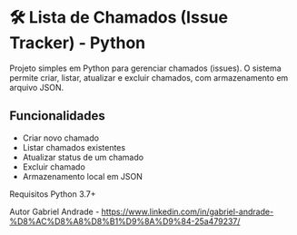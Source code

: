 # 🛠️ Lista de Chamados (Issue Tracker) - Python

Projeto simples em Python para gerenciar chamados (issues). O sistema permite criar, listar, atualizar e excluir chamados, com armazenamento em arquivo JSON.

## Funcionalidades
- Criar novo chamado
- Listar chamados existentes
- Atualizar status de um chamado
- Excluir chamado
- Armazenamento local em JSON

Requisitos
Python 3.7+

Autor
Gabriel Andrade - https://www.linkedin.com/in/gabriel-andrade-%D8%AC%D8%A8%D8%B1%D9%8A%D9%84-25a479237/

